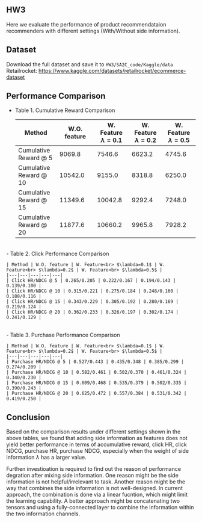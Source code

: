 ## HW3
Here we evaluate the performance of product recommendataion recommenders with different settings (With/Without side information).

## Dataset
Download the full dataset and save it to `HW3/SA2C_code/Kaggle/data`
Retailrocket: https://www.kaggle.com/datasets/retailrocket/ecommerce-dataset

## Performance Comparison

- Table 1. Cumulative Reward Comparison

    | Method | W.O. feature | W. Feature<br> $\lambda=0.1$ | W. Feature<br> $\lambda=0.2$ | W. Feature<br> $\lambda=0.5$ |
    |---|---|---|---|---|
    | Cumulative<br>Reward @ 5 | 9069.8 | 7546.6 | 6623.2 | 4745.6 |
    | Cumulative<br>Reward @ 10 | 10542.0 | 9155.0 | 8318.8 | 6250.0 |
    | Cumulative<br>Reward @ 15 | 11349.6 | 10042.8 | 9292.4 | 7248.0 |
    | Cumulative<br>Reward @ 20 | 11877.6 | 10660.2 | 9965.8 | 7928.2 |
 
<br>
- Table 2. Click Performance Comparison

    | Method | W.O. feature | W. Feature<br> $\lambda=0.1$ | W. Feature<br> $\lambda=0.2$ | W. Feature<br> $\lambda=0.5$ |
    |---|---|---|---|---|
    | Click HR/NDCG @ 5 | 0.265/0.205 | 0.222/0.167 | 0.194/0.143 | 0.139/0.100 |
    | Click HR/NDCG @ 10 | 0.315/0.221 | 0.275/0.184 | 0.248/0.160 | 0.188/0.116 |
    | Click HR/NDCG @ 15 | 0.343/0.229 | 0.305/0.192 | 0.280/0.169 | 0.219/0.124 |
    | Click HR/NDCG @ 20 | 0.362/0.233 | 0.326/0.197 | 0.302/0.174 | 0.241/0.129 |


<br>
- Table 3. Purchase Performance Comparison

    | Method | W.O. feature | W. Feature<br> $\lambda=0.1$ | W. Feature<br> $\lambda=0.2$ | W. Feature<br> $\lambda=0.5$ |
    |---|---|---|---|---|
    | Purchase HR/NDCG @ 5 | 0.527/0.443 | 0.435/0.348 | 0.385/0.299 | 0.274/0.209 |
    | Purchase HR/NDCG @ 10 | 0.582/0.461 | 0.502/0.370 | 0.461/0.324 | 0.340/0.230 |
    | Purchase HR/NDCG @ 15 | 0.609/0.468 | 0.535/0.379 | 0.502/0.335 | 0.390/0.243 |
    | Purchase HR/NDCG @ 20 | 0.625/0.472 | 0.557/0.384 | 0.531/0.342 | 0.419/0.250 |


## Conclusion
Based on the comparison results under different settings shown in the above tables, we found that adding side information as features does not yield better performance in terms of accumulative reward, click HR, click NDCG, purchase HR, purchase NDCG, especially when the weight of side information $\lambda$ has a larger value. 

Furthen investioation is required to find out the reason of performance degration after mixing side information. One reason might be the side information is not helpful/irrelevant to task. Another reason might be the way that combines the side information is not well-designed. In current approach, the combination is done via a linear fucntion, which might limit the learning capability. A better approach might be concatenating two tensors and using a fully-connected layer to combine the information within the two information channels.
